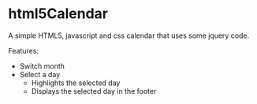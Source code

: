 html5Calendar
=============

A simple HTML5, javascript and css calendar that uses some jquery code.

Features:

- Switch month
- Select a day
  - Highlights the selected day
  - Displays the selected day in the footer
